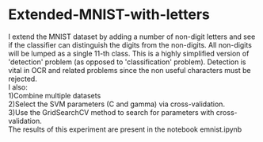 # Extended-MNIST-with-letters
I extend the MNIST dataset by adding a number of non-digit letters and see if the classifier can distinguish the digits from the non-digits. All non-digits will be lumped as a single 11-th class. This is a highly simplified version of 'detection' problem (as opposed to 'classification' problem). Detection is vital in OCR and related problems since the non useful characters must be rejected.</br>
I also:</br>
1)Combine multiple datasets</br>
2)Select the SVM parameters (C and gamma) via cross-validation.</br>
3)Use the GridSearchCV method to search for parameters with cross-validation.</br>
The results of this experiment are present in the notebook emnist.ipynb

